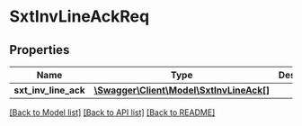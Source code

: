 # SxtInvLineAckReq

## Properties
Name | Type | Description | Notes
------------ | ------------- | ------------- | -------------
**sxt_inv_line_ack** | [**\Swagger\Client\Model\SxtInvLineAck[]**](SxtInvLineAck.md) |  | [optional] 

[[Back to Model list]](../README.md#documentation-for-models) [[Back to API list]](../README.md#documentation-for-api-endpoints) [[Back to README]](../README.md)


